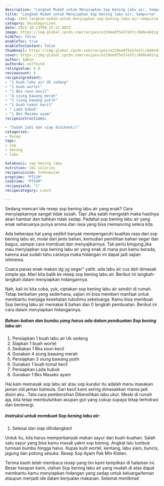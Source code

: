 ```yaml
---
description: "Langkah Mudah untuk Menyiapkan Sop bening labu air, Sempurna"
title: "Langkah Mudah untuk Menyiapkan Sop bening labu air, Sempurna"
slug: 2443-langkah-mudah-untuk-menyiapkan-sop-bening-labu-air-sempurna
category: Uncategorized
date: 2022-10-13T06:15:21.087Z
image: https://img-global.cpcdn.com/recipes/e219ee8f5e57e5fc/680x482cq70/sop-bening-labu-air-foto-resep-utama.jpg
hideToc: false
enableToc: true
enableTocContent: false
thumbnail: https://img-global.cpcdn.com/recipes/e219ee8f5e57e5fc/680x482cq70/sop-bening-labu-air-foto-resep-utama.jpg
cover: https://img-global.cpcdn.com/recipes/e219ee8f5e57e5fc/680x482cq70/sop-bening-labu-air-foto-resep-utama.jpg
author: Admin
authorAv: notfound
ratingvalue: 4.8
reviewcount: 6
recipeingredient:
- "1 buah labu air Uk sedang"
- "1 buah wortel"
- "1 Bks soun kecil"
- "4 siung bawang merah"
- "3 siung bawang putih"
- "1 buah tomat kecil"
- " Lada bubuk"
- "1 Bks Masako ayam"
recipeinstructions:

- "Sudah jadi dan siap dinikmati!"
categories:
- Resep
tags:
- sop
- bening
- labu

katakunci: sop bening labu 
nutrition: 161 calories
recipecuisine: Indonesian
preptime: "PT21M"
cooktime: "PT55M"
recipeyield: "1"
recipecategory: Lunch

---
```



Sedang mencari ide resep sop bening labu air yang enak? Cara menyiapkannya sangat tidak susah. Tapi Jika salah mengolah maka hasilnya akan hambar dan bahkan tidak sedap. Padahal sop bening labu air yang enak seharusnya punya aroma dan rasa yang bisa memancing selera kita.


Ada beberapa hal yang sedikit banyak mempengaruhi kualitas rasa dari sop bening labu air, mulai dari jenis bahan, kemudian pemilihan bahan segar dan bagus, sampai cara membuat dan menyajikannya. Tak perlu bingung jika mau menyiapkan sop bening labu air yang enak di mana pun kamu berada, karena asal sudah tahu caranya maka hidangan ini dapat jadi sajian istimewa.

Cuaca panas enak makan dg yg seger&#34; yahh. ada labu air cus deh dimasak simple aja. Mari kita balik ke resep sop bening labu air. Berikut ini langkah-langkah dalam menyiapkan hidangannya.


Nah, kali ini kita coba, yuk, ciptakan sop bening labu air sendiri di rumah. Tetap berbahan yang sederhana, sajian ini bisa memberi manfaat untuk membantu menjaga kesehatan tubuhmu sekeluarga. Kamu bisa membuat Sop bening labu air memakai 8 bahan dan 0 langkah pembuatan. Berikut ini cara dalam menyiapkan hidangannya.

<!--inarticleads1-->

##### Bahan-bahan dan bumbu yang harus ada dalam pembuatan Sop bening labu air:

1. Persiapkan 1 buah labu air Uk sedang
1. Siapkan 1 buah wortel
1. Sediakan 1 Bks soun kecil
1. Gunakan 4 siung bawang merah
1. Persiapkan 3 siung bawang putih
1. Gunakan 1 buah tomat kecil
1. Persiapkan  Lada bubuk
1. Gunakan 1 Bks Masako ayam


Hai.kalo memasak sop labu air atau sop kundur itu adalah menu masakan jaman old.jaman baheula. Dari kecil kami sering dimasakkan mama jadi disini aku.. Tata cara pembersihan Dibersihkan labu ukur. Meski di rumah aja, kita tetap membutuhkan asupan gizi yang cukup supaya tetap terhidrasi dan berenergi. 

<!--inarticleads2-->

##### Instruksi untuk membuat Sop bening labu air:


1. Selesai dan siap dihidangkan!

Untuk itu, kita harus memperbanyak makan sayur dan buah-buahan. Salah satu sayur yang bisa kamu masak yakni sop bening. Angkat lalu tumbuk tumisan bumbu hingga halus. Kupas kulit wortel, kentang, labu siam, buncis, jagung dan potong sesuka. Resep Sop Ayam Pak Min Klaten. 

Terima kasih telah membaca resep yang tim kami tampilkan di halaman ini. Besar harapan kami, olahan Sop bening labu air yang mudah di atas dapat membantu kamu menyiapkan hidangan yang sedap untuk keluarga/teman ataupun menjadi ide dalam berjualan makanan. Selamat menikmati
